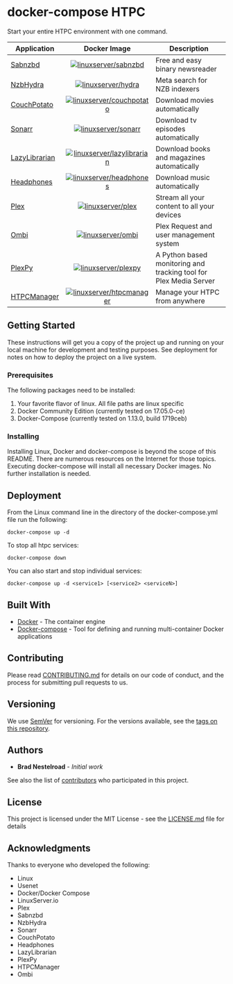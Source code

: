 # docker-compose HTPC

Start your entire HTPC environment with one command.

| Application | Docker Image | Description |
| ----------- |:------------:| ----------- |
| [Sabnzbd](https://sabnzbd.org) | <a href="https://hub.docker.com/r/linuxserver/sabnzbd/" rel="linuxserver/sabnzbd">![linuxserver/sabnzbd](https://maxcdn.icons8.com/Color/PNG/24/Logos/docker-24.png)</a> | Free and easy binary newsreader |
| [NzbHydra](https://github.com/theotherp/nzbhydra) | <a href="https://hub.docker.com/r/linuxserver/hydra/" rel="linuxserver/hydra">![linuxserver/hydra](https://maxcdn.icons8.com/Color/PNG/24/Logos/docker-24.png)</a> | Meta search for NZB indexers |
| [CouchPotato](https://couchpota.to) | <a href="https://hub.docker.com/r/linuxserver/couchpotato/" rel="linuxserver/couchpotato">![linuxserver/couchpotato](https://maxcdn.icons8.com/Color/PNG/24/Logos/docker-24.png)</a> | Download movies automatically |
| [Sonarr](https://sonarr.tv) | <a href="https://hub.docker.com/r/linuxserver/sonarr/" rel="linuxserver/sonarr">![linuxserver/sonarr](https://maxcdn.icons8.com/Color/PNG/24/Logos/docker-24.png)</a> | Download tv episodes automatically |
| [LazyLibrarian](https://github.com/lazylibrarian/LazyLibrarian) | <a href="https://hub.docker.com/r/linuxserver/lazylibrarian/" rel="linuxserver/lazylibrarian">![linuxserver/lazylibrarian](https://maxcdn.icons8.com/Color/PNG/24/Logos/docker-24.png)</a> | Download books and magazines automatically |
| [Headphones](https://github.com/rembo10/headphones) | <a href="https://hub.docker.com/r/linuxserver/headphones/" rel="linuxserver/headphones">![linuxserver/headphones](https://maxcdn.icons8.com/Color/PNG/24/Logos/docker-24.png)</a> | Download music automatically |
| [Plex](https://www.plex.tv) | <a href="https://hub.docker.com/r/linuxserver/plex/" rel="linuxserver/plex">![linuxserver/plex](https://maxcdn.icons8.com/Color/PNG/24/Logos/docker-24.png)</a> | Stream all your content to all your devices |
| [Ombi](http://www.ombi.io) | <a href="https://hub.docker.com/r/linuxserver/ombi/" rel="linuxserver/ombi">![linuxserver/ombi](https://maxcdn.icons8.com/Color/PNG/24/Logos/docker-24.png)</a> | Plex Request and user management system |
| [PlexPy](https://github.com/JonnyWong16/plexpy) | <a href="https://hub.docker.com/r/linuxserver/plexpy/" rel="linuxserver/plexpy">![linuxserver/plexpy](https://maxcdn.icons8.com/Color/PNG/24/Logos/docker-24.png)</a> | A Python based monitoring and tracking tool for Plex Media Server |
| [HTPCManager](http://www.htpc.io) | <a href="https://hub.docker.com/r/linuxserver/htpcmanager/" rel="linuxserver/htpcmanager">![linuxserver/htpcmanager](https://maxcdn.icons8.com/Color/PNG/24/Logos/docker-24.png)</a> | Manage your HTPC from anywhere |

## Getting Started

These instructions will get you a copy of the project up and running on your local machine for development and testing purposes. See deployment for notes on how to deploy the project on a live system.

### Prerequisites

The following packages need to be installed:

1. Your favorite flavor of linux.  All file paths are linux specific
2. Docker Community Edition (currently tested on 17.05.0-ce)
3. Docker-Compose (currently tested on 1.13.0, build 1719ceb)

### Installing

Installing Linux, Docker and docker-compose is beyond the scope of this README.  There are numerous resources on the Internet for those topics.  Executing docker-compose will install all necessary Docker images.  No further installation is needed.

## Deployment

From the Linux command line in the directory of the docker-compose.yml file run the following:

`docker-compose up -d`

To stop all htpc services:

`docker-compose down`

You can also start and stop individual services:

`docker-compose up -d <service1> [<service2> <serviceN>]`

## Built With

* [Docker](https://www.docker.com) - The container engine
* [Docker-compose](https://docs.docker.com/compose/) - Tool for defining and running multi-container Docker applications

## Contributing

Please read [CONTRIBUTING.md](CONTRIBUTING.md) for details on our code of conduct, and the process for submitting pull requests to us.

## Versioning

We use [SemVer](http://semver.org/) for versioning. For the versions available, see the [tags on this repository](https://github.com/bnestelroad/htpc/tags). 

## Authors

* **Brad Nestelroad** - *Initial work* 

See also the list of [contributors](https://github.com/bnestelroad/htpc/contributors) who participated in this project.

## License

This project is licensed under the MIT License - see the [LICENSE.md](LICENSE.md) file for details

## Acknowledgments

Thanks to everyone who developed the following:
* Linux
* Usenet
* Docker/Docker Compose
* LinuxServer.io
* Plex
* Sabnzbd
* NzbHydra
* Sonarr
* CouchPotato
* Headphones
* LazyLibrarian
* PlexPy
* HTPCManager
* Ombi

